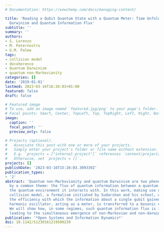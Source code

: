 ```yaml
---
# Documentation: https://wowchemy.com/docs/managing-content/

title: 'Reading a Qubit Quantum State with a Quantum Meter: Time Unfolding of Quantum
  Darwinism and Quantum Information Flux'
subtitle: ''
summary: ''
authors:
- S. Lorenzo
- M. Paternostro
- G.M. Palma
tags:
- collision model
- decoherence
- Quantum Darwinism
- quantum non-Markovianity
categories: []
date: '2019-01-01'
lastmod: 2023-03-16T16:26:03+01:00
featured: false
draft: false

# Featured image
# To use, add an image named `featured.jpg/png` to your page's folder.
# Focal points: Smart, Center, TopLeft, Top, TopRight, Left, Right, BottomLeft, Bottom, BottomRight.
image:
  caption: ''
  focal_point: ''
  preview_only: false

# Projects (optional).
#   Associate this post with one or more of your projects.
#   Simply enter your project's folder or file name without extension.
#   E.g. `projects = ["internal-project"]` references `content/project/deep-learning/index.md`.
#   Otherwise, set `projects = []`.
projects: []
publishDate: '2023-03-16T15:26:03.309339Z'
publication_types:
- '2'
abstract: 'Quantum non-Markovianity and quantum Darwinism are two phenomena linked
  by a common theme: the flux of quantum information between a quantum system and
  the quantum environment it interacts with. In this work, making use of a quantum
  collision model, a formalism initiated by Sudarshan and his school, we will analyse
  the efficiency with which the information about a single qubit gained by a quantum
  harmonic oscillator, acting as a meter, is transferred to a bosonic environment.
  We will show how, in some regimes, such quantum information flux is inefficient,
  leading to the simultaneous emergence of non-Markovian and non-darwinistic behaviours.'
publication: '*Open Systems and Information Dynamics*'
doi: 10.1142/S1230161219500239
---
```

